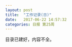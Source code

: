 ```yaml
---
layout: post
title:  "工作记录(日)"
date:   2017-06-22 14:57:32
categories: 日报 第25周
---
```


目录已建好，内容不全。
